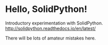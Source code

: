 # Hello, SolidPython!

Introductory experimentation with SolidPython.
http://solidpython.readthedocs.io/en/latest/

There will be lots of amateur mistakes here.
